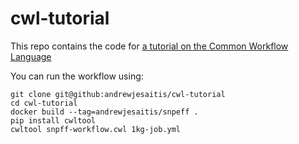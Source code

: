 # cwl-tutorial
This repo contains the code for [a tutorial on the Common Workflow Language](http://andrewjesaitis.com/2017/02/common-workflow-language---a-tutorial-on-making-bioinformatics-repeatable/)

You can run the workflow using:

```
git clone git@github:andrewjesaitis/cwl-tutorial
cd cwl-tutorial
docker build --tag=andrewjesaitis/snpeff .
pip install cwltool
cwltool snpff-workflow.cwl 1kg-job.yml
```
